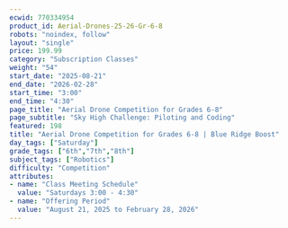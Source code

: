 ```yaml
---
ecwid: 770334954
product_id: Aerial-Drones-25-26-Gr-6-8
robots: "noindex, follow"
layout: "single"
price: 199.99
category: "Subscription Classes"
weight: "54"
start_date: "2025-08-21"
end_date: "2026-02-28"
start_time: "3:00"
end_time: "4:30"
page_title: "Aerial Drone Competition for Grades 6-8"
page_subtitle: "Sky High Challenge: Piloting and Coding"
featured: 198
title: "Aerial Drone Competition for Grades 6-8 | Blue Ridge Boost"
day_tags: ["Saturday"]
grade_tags: ["6th","7th","8th"]
subject_tags: ["Robotics"]
difficulty: "Competition"
attributes:
- name: "Class Meeting Schedule"
  value: "Saturdays 3:00 - 4:30"
- name: "Offering Period"
  value: "August 21, 2025 to February 28, 2026"
---
```

